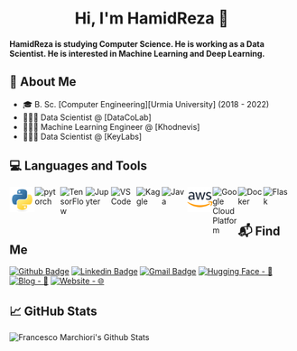 
<h1 align="center">Hi, I'm HamidReza 👋</h1>

#### HamidReza is studying Computer Science. He is working as a Data Scientist. He is interested in Machine Learning and Deep Learning.

## 🔎 About Me 

- 🎓 B. Sc. [Computer Engineering][Urmia University] (2018 - 2022)
- 🧑🏻‍💻 Data Scientist @ [DataCoLab]
- 🧑🏻‍💻 Machine Learning Engineer @ [Khodnevis]
- 🧑🏻‍💻 Data Scientist @ [KeyLabs]

## 💻 Languages and Tools

<img align="left" title="Python" width="45px" src="https://raw.githubusercontent.com/devicons/devicon/master/icons/python/python-original.svg"/>
<img align="left" title="pytorch" width="45px" src="https://cdn.jsdelivr.net/gh/devicons/devicon/icons/pytorch/pytorch-original.svg"/>
<img align="left" title="TensorFlow" width="45px" src="https://cdn.jsdelivr.net/gh/devicons/devicon/icons/tensorflow/tensorflow-original.svg"/>
<img align="left" title="Jupyter" width="45px" src="https://cdn.jsdelivr.net/gh/devicons/devicon/icons/jupyter/jupyter-original.svg"/>
<img align="left" title="VS Code" width="45px" src="https://cdn.jsdelivr.net/gh/devicons/devicon/icons/vscode/vscode-original.svg"/>
<img align="left" title="Kaggle" width="45px" src="https://cdn.jsdelivr.net/gh/devicons/devicon/icons/kaggle/kaggle-original.svg"/>
<img align="left" title="Java" width="45px" src="https://cdn.jsdelivr.net/gh/devicons/devicon/icons/java/java-original.svg"/>
<img align="left" title="Amazon Web Services" width="45px" src="https://raw.githubusercontent.com/devicons/devicon/master/icons/amazonwebservices/amazonwebservices-original-wordmark.svg"/>
<img align="left" title="Google Cloud Platform" width="45px" src="https://www.vectorlogo.zone/logos/google_cloud/google_cloud-icon.svg"/>
<img align="left" title="Docker" width="45px" src="https://www.vectorlogo.zone/logos/docker/docker-icon.svg"/>
<img align="left" title="Flask" width="45px" src="https://www.vectorlogo.zone/logos/pocoo_flask/pocoo_flask-icon.svg"/>
<br />
<br />

## 📬 Find Me

[![Github Badge](https://img.shields.io/badge/GitHub-100000?style=for-the-badge&logo=github&logoColor=white&link=https://github.com/HamidRezaAttar)](https://github.com/HamidRezaAttar)
[![Linkedin Badge](https://img.shields.io/badge/LinkedIn-0077B5?style=for-the-badge&logo=linkedin&logoColor=white&link=https://www.linkedin.com/in/hamid-reza-fathollahzadeh-attar-6484a11ba/)](https://www.linkedin.com/in/hamid-reza-fathollahzadeh-attar-6484a11ba/)
[![Gmail Badge](https://img.shields.io/badge/Gmail-D14836?style=for-the-badge&logo=gmail&logoColor=white&link=mailto:hamidattar5@gmail.com)](mailto:hamidattar5@gmail.com)
[![Hugging Face - 🤗](https://img.shields.io/badge/Hugging_Face-🤗-2ea44f?style=for-the-badge)](https://huggingface.co/HamidRezaAttar) 
[![Blog - 📖](https://img.shields.io/badge/Blog-📖-pink?style=for-the-badge)](https://hamidrezaattar.github.io/blog/)
[![Website - 🌐](https://img.shields.io/badge/Website-🌐-purple?style=for-the-badge)](https://hamidrezaattar.github.io/)

## 📈 GitHub Stats

<img alt="Francesco Marchiori's Github Stats" src="https://github-readme-stats.vercel.app/api?username=HamidRezaAttar&show_icons=true&hide_border=true&bg_color=-25,25241c,9250c1&title_color=fff&text_color=fff" />
